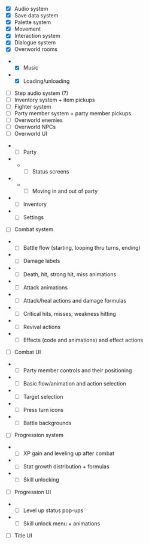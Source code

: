 - [x] Audio system
- [x] Save data system
- [x] Palette system
- [x] Movement
- [x] Interaction system
- [x] Dialogue system
- [x] Overworld rooms
- - [x] Music
- - [x] Loading/unloading
- [ ] Step audio system (?)
- [ ] Inventory system + item pickups
- [ ] Fighter system
- [ ] Party member system + party member pickups
- [ ] Overworld enemies
- [ ] Overworld NPCs
- [ ] Overworld UI
- - [ ] Party
- - - [ ] Status screens
- - - [ ] Moving in and out of party
- - [ ] Inventory
- - [ ] Settings
- [ ] Combat system
- - [ ] Battle flow (starting, looping thru turns, ending)
- - [ ] Damage labels
- - [ ] Death, hit, strong hit, miss animations
- - [ ] Attack animations
- - [ ] Attack/heal actions and damage formulas
- - [ ] Critical hits, misses, weakness hitting
- - [ ] Revival actions
- - [ ] Effects (code and animations) and effect actions
- [ ] Combat UI
- - [ ] Party member controls and their positioning
- - [ ] Basic flow/animation and action selection
- - [ ] Target selection
- - [ ] Press turn icons
- - [ ] Battle backgrounds
- [ ] Progression system
- - [ ] XP gain and leveling up after combat
- - [ ] Stat growth distribution + formulas
- - [ ] Skill unlocking
- [ ] Progression UI
- - [ ] Level up status pop-ups
- - [ ] Skill unlock menu + animations
- [ ] Title UI